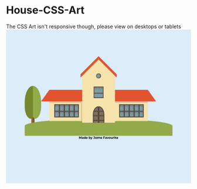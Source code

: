 # House-CSS-Art

The CSS Art isn't responsive though, please view on desktops or tablets
![demoimage](./demo.png)
